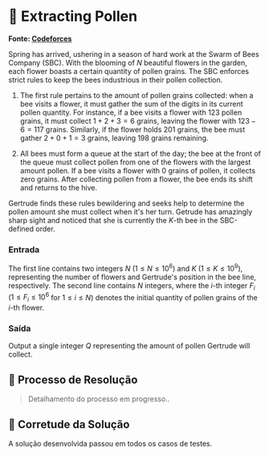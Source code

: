 # 🐝 Extracting Pollen

**Fonte: [Codeforces](https://codeforces.com/gym/104555/problem/E)**

Spring has arrived, ushering in a season of hard work at the Swarm of Bees Company (SBC). With the blooming of $N$ beautiful flowers in the garden, each flower boasts a certain quantity of pollen grains. The SBC enforces strict rules to keep the bees industrious in their pollen collection.

1. The first rule pertains to the amount of pollen grains collected: when a bee visits a flower, it must gather the sum of the digits in its current pollen quantity. For instance, if a bee visits a flower with $123$ pollen grains, it must collect $1+2+3=6$ grains, leaving the flower with $123−6=117$ grains. Similarly, if the flower holds $201$ grains, the bee must gather $2+0+1=3$ grains, leaving $198$ grains remaining.

2. All bees must form a queue at the start of the day; the bee at the front of the queue must collect pollen from one of the flowers with the largest amount pollen. If a bee visits a flower with $0$ grains of pollen, it collects zero grains. After collecting pollen from a flower, the bee ends its shift and returns to the hive.

Gertrude finds these rules bewildering and seeks help to determine the pollen amount she must collect when it's her turn. Getrude has amazingly sharp sight and noticed that she is currently the $K$-th bee in the SBC-defined order.

### Entrada
The first line contains two integers $N$ ($1≤N≤10^6$) and $K$ ($1≤K≤10^9$), representing the number of flowers and Gertrude's position in the bee line, respectively. The second line contains $N$ integers, where the $i$-th integer $F_i$ ($1≤F_i≤10^6$ for $1≤i≤N$) denotes the initial quantity of pollen grains of the $i$-th flower.

### Saída
Output a single integer $Q$ representing the amount of pollen Gertrude will collect.

## 🧩 Processo de Resolução

> Detalhamento do processo em progresso..

## 📝 Corretude da Solução
A solução desenvolvida passou em todos os casos de testes.
